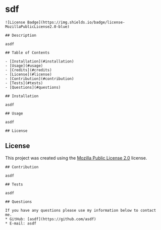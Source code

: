 # sdf
  
    ![License Badge](https://img.shields.io/badge/license-MozillaPublicLicense2.0-blue)
  
    ## Description
  
    asdf
  
    ## Table of Contents 
  
    - [Installation](#installation)
    - [Usage](#usage)
    - [Credits](#credits)
    - [License](#license)
    - [Contribution](#contribution)
    - [Tests](#tests)
    - [Questions](#questions)

    ## Installation
  
    asdf
  
    ## Usage
  
    asdf
  
    ## License
  
    
  ## License
  This project was created using the [Mozilla Public License 2.0](https://opensource.org/licenses/Mozilla-Public-License-2.0) license.
  
  
    ## Contribution
  
    asdf
  
    ## Tests
  
    asdf
  
    ## Questions

    If you have any questions please use my information below to contact me. 
    * GitHub: [asdf](https://github.com/asdf)
    * E-mail: asdf
    